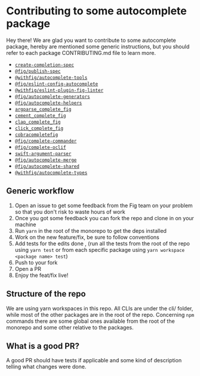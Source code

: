 # Contributing to some autocomplete package
Hey there! We are glad you want to contribute to some autocomplete package, hereby are mentioned some generic instructions, but you should refer to each package CONTRIBUTING.md file to learn more.

- [`create-completion-spec`](cli/create-completion-spec/CONTRIBUTING.md)
- [`@fig/publish-spec`](cli/publih-spec-to-team/CONTRIBUTING.md)
- [`@withfig/autocomplete-tools`](cli/tools-cli/CONTRIBUTING.md)
- [`@fig/eslint-config-autocomplete`](eslint/config-autocomplete/CONTRIBUTING.md)
- [`@withfig/eslint-plugin-fig-linter`](eslint/plugin-fig-linter/CONTRIBUTING.md)
- [`@fig/autocomplete-generators`](generators/CONTRIBUTING.md)
- [`@fig/autocomplete-helpers`](helpers/CONTRIBUTING.md)
- [`argparse_complete_fig`](integrations/argparse/CONTRIBUTING.md)
- [`cement_complete_fig`](integrations/cement/CONTRIBUTING.md)
- [`clap_complete_fig`](integrations/clap/CONTRIBUTING.md)
- [`click_complete_fig`](integrations/click/CONTRIBUTING.md)
- [`cobracompletefig`](integrations/cobra/CONTRIBUTING.md)
- [`@fig/complete-commander`](integrations/commander/CONTRIBUTING.md)
- [`@fig/complete-oclif`](integrations/oclif/CONTRIBUTING.md)
- [`swift-argument-parser`](integrations/swift-argument-parser/CONTRIBUTING.md)
- [`@fig/autocomplete-merge`](merge/CONTRIBUTING.md)
- [`@fig/autocomplete-shared`](shared/CONTRIBUTING.md)
- [`@withfig/autocomplete-types`](types/CONTRIBUTING.md)

## Generic workflow

1. Open an issue to get some feedback from the Fig team on your problem so that you don't risk to waste hours of work
2. Once you got some feedback you can fork the repo and clone in on your machine
3. Run `yarn` in the root of the monorepo to get the deps installed
4. Work on the new feature/fix, be sure to follow conventions
5. Add tests for the edits done , (run all the tests from the root of the repo using `yarn test` or from each specific package using `yarn workspace <package name> test`)
6. Push to your fork
7. Open a PR
8. Enjoy the feat/fix live!

## Structure of the repo

We are using yarn workspaces in this repo. All CLIs are under the cli/ folder, while most of the other packages are in the root of the repo.
Concerning `npm` commands there are some global ones available from the root of the monorepo and some other relative to the packages.

## What is a good PR?

A good PR should have tests if applicable and some kind of description telling what changes were done.